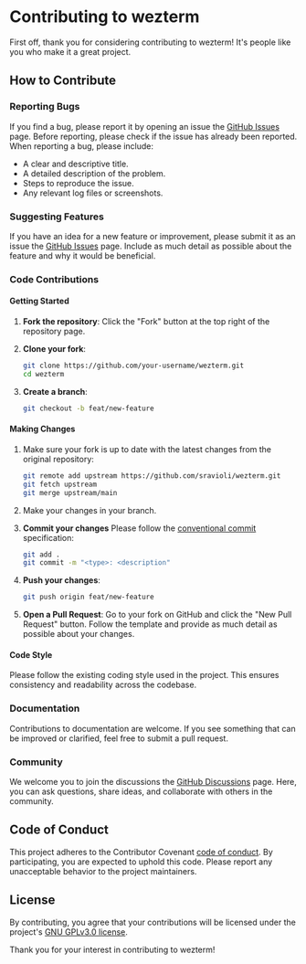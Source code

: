 # Contributing to wezterm

First off, thank you for considering contributing to wezterm! It's people like
you who make it a great project.

## How to Contribute

### Reporting Bugs

If you find a bug, please report it by opening an issue the [GitHub
Issues](https://github.com/sravioli/wezterm/issues) page. Before reporting,
please check if the issue has already been reported. When reporting a bug, please
include:

- A clear and descriptive title.
- A detailed description of the problem.
- Steps to reproduce the issue.
- Any relevant log files or screenshots.

### Suggesting Features

If you have an idea for a new feature or improvement, please submit it as an
issue the [GitHub Issues](https://github.com/sravioli/wezterm/issues) page.
Include as much detail as possible about the feature and why it would be
beneficial.

### Code Contributions

#### Getting Started

1. **Fork the repository**: Click the "Fork" button at the top right of the repository page.

2. **Clone your fork**:

    ```bash
    git clone https://github.com/your-username/wezterm.git
    cd wezterm
    ```

3. **Create a branch**:

    ```bash
    git checkout -b feat/new-feature
    ```

#### Making Changes

1. Make sure your fork is up to date with the latest changes from the original repository:

    ```bash
    git remote add upstream https://github.com/sravioli/wezterm.git
    git fetch upstream
    git merge upstream/main
    ```

2. Make your changes in your branch.

3. **Commit your changes** Please follow the [conventional
   commit](https://www.conventionalcommits.org/en/v1.0.0/#summary) specification:

    ```bash
    git add .
    git commit -m "<type>: <description"
    ```

4. **Push your changes**:

    ```bash
    git push origin feat/new-feature
    ```

5. **Open a Pull Request**: Go to your fork on GitHub and click the "New Pull
   Request" button. Follow the template and provide as much detail as possible
   about your changes.

#### Code Style

Please follow the existing coding style used in the project. This ensures
consistency and readability across the codebase.

### Documentation

Contributions to documentation are welcome. If you see something that can be
improved or clarified, feel free to submit a pull request.

### Community

We welcome you to join the discussions the [GitHub
Discussions](https://github.com/sravioli/wezterm/discussions) page. Here, you can
ask questions, share ideas, and collaborate with others in the community.

## Code of Conduct

This project adheres to the Contributor Covenant [code of
conduct](https://github.com/sravioli/wezterm/blob/main/.github/CODE_OF_CONDUCT.md).
By participating, you are expected to uphold this code. Please report any
unacceptable behavior to the project maintainers.

## License

By contributing, you agree that your contributions will be licensed under the
project's [GNU GPLv3.0 license](https://github.com/sravioli/wezterm/blob/main/LICENSE.txt).

Thank you for your interest in contributing to wezterm!
